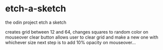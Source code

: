 # etch-a-sketch
the odin project etch a sketch

creates grid between 12 and 64, changes squares to random color on mouseover
clear button allows user to clear grid and make a new one with whichever size
next step is to add 10% opacity on mouseover...